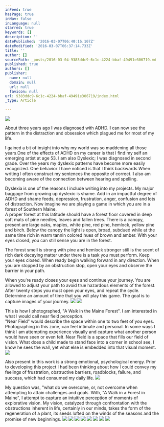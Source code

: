 ```yaml
---
inFeed: true
hasPage: true
inNav: false
inLanguage: null
starred: true
keywords: []
description: ''
datePublished: '2016-03-07T06:40:16.107Z'
dateModified: '2016-03-07T06:37:14.733Z'
title: ''
author: []
sourcePath: _posts/2016-03-04-9383ddc9-6c1c-4224-bbaf-49491e306719.md
published: true
authors: []
publisher:
  name: null
  domain: null
  url: null
  favicon: null
url: 9383ddc9-6c1c-4224-bbaf-49491e306719/index.html
_type: Article

---
```

![](https://the-grid-user-content.s3-us-west-2.amazonaws.com/41a60304-793f-46f6-b4e3-499884aeeba5.jpg)

About three years ago I was diagnosed
with ADHD.  I can now see the pattern in the  distraction and  obsession which plagued me for most of my life.

I gained a bit of insight into
why my world was so maddening all those years.One of the effects of ADHD on my
career is that I find my self an emerging artist at age 53\.  I am also Dyslexic; I was diagnosed in
second grade.  Over the years my dyslexic
patterns have become more easily recognized.  One behavior I have noticed is that I think backwards.When writing I often construct my sentences
the opposite of correct. I also am becoming aware of
the connection between hearing and spelling.

Dyslexia is one of the reasons I
include writing into my projects.               My
major baggage from growing up dyslexic is shame.   Add in an impactful degree of ADHD and shame
feeds, depression, frustration, anger, confusion and lots of
distraction.  Now
imagine we are playing a game in which you are in a forest of Southern Maine.    
A proper forest at this latitude
should have a forest floor covered in deep soft mats of pine needles, leaves
and fallen trees.  There is a canopy,
present are large oaks, maples, white pine, red pine, hemlock, yellow pine and
birch.  Below the canopy the light is
open, broad, subdued while at the same time rich in warm tannin colored hues of brown and amber. With your eyes closed, you can still sense you
are in the forest.

The forest smell is
strong with pine and hemlock stronger still is the scent of rich dark decaying
matter under there
is a task you must perform.  Keep your
eyes closed.  When ready begin walking
forward in any direction.  When you are
stopped by an obstruction stop, open your eyes and observe the barrier in your
path.

When you're ready closes your eyes
and continue your journey.                    You are
allowed to adjust your path to avoid true hazardous elements of the forest.  After twenty steps you must open your eyes,
and repeat the cycle. Determine an amount of time that you will play this
game.  The goal is to capture images of
your journey.
![](https://imgflo.herokuapp.com/graph/vahj1ThiexotieMo/272af8b94bea562eb2e20d6da876d6d2/passthrough.jpg?height=600&input=https%3A%2F%2Fs3-us-west-2.amazonaws.com%2Fthe-grid-img%2Fp%2Ff3ccd8c134c66e27b2786f89f40116ca6fe95d9d.jpg&width=479)
![](https://the-grid-user-content.s3-us-west-2.amazonaws.com/ab86580a-3dc9-4fde-8cfa-a30ce669143b.jpg)

This
is how I photographed, "A Walk in the Maine Forest".                                  I am interested in what I would call near
field perception.                         
"Near Field" would
describe the space within one to two feet of you eyes.  Photographing in this zone, can feel intimate
and personal.  In some ways I think I am
attempting experience visually and capture what           another person would have seen
or even felt.  Near Field is a space that
fills our field of vision.  What does a
child made to stand face into a corner in school see, I know he sees the wall,
yet what else is embedded into that visual moment. ![](https://imgflo.herokuapp.com/graph/vahj1ThiexotieMo/0f48e07a9130244d3014d9d449cd4940/passthrough.jpg?height=600&input=https%3A%2F%2Fs3-us-west-2.amazonaws.com%2Fthe-grid-img%2Fp%2F9b06557b81dfe90512b8012e2136c558044cbd0f.jpg&width=493)

Also present in this work is a strong
emotional, psychological energy.         Prior to developing this project I had been thinking about how I could convey my feelings of frustration, obstructive barriers, roadblocks, failure, and
success, which had consumed my daily life.
![](https://imgflo.herokuapp.com/graph/vahj1ThiexotieMo/00a66b91a08c2b78fe8c3e8cb3e4d659/passthrough.jpg?height=600&input=https%3A%2F%2Fs3-us-west-2.amazonaws.com%2Fthe-grid-img%2Fp%2F3d571f194992da1f48f75e7dcdd4d2d936a3be48.jpg&width=479)

My question was, "what do we overcome, or, not
overcome when attempting to attain challenges and goals. With, "A Walk in
a Forest in Maine", I attempt to capture an intuitive perception of moments of explorative
vision.  My vision, catalyzed through confrontation with the obstructions inherent in life, certainly in our minds, takes the form of the regeneration of a plant, its seeds  lofted on the winds of the seasons and the promise of new beginnings.
![](https://imgflo.herokuapp.com/graph/vahj1ThiexotieMo/6794e9f508ec6d46c79f65b9e61f79b6/passthrough.jpg?height=600&input=https%3A%2F%2Fs3-us-west-2.amazonaws.com%2Fthe-grid-img%2Fp%2F41f0b4d55e5a6877c3ba58eaff172cf996ff6b10.jpg&width=479)
![](https://imgflo.herokuapp.com/graph/vahj1ThiexotieMo/ab5651cc8b1ebd9ac3e27ac35699a1e2/passthrough.jpg?height=600&input=https%3A%2F%2Fs3-us-west-2.amazonaws.com%2Fthe-grid-img%2Fp%2F9dae0883b9daa5281bc326b94a22034177aae2b7.jpg&width=479)
![](https://imgflo.herokuapp.com/graph/vahj1ThiexotieMo/0a883ff3ebc49ce96e6fac56c965fd8d/passthrough.jpg?height=600&input=https%3A%2F%2Fs3-us-west-2.amazonaws.com%2Fthe-grid-img%2Fp%2F0f045d53d104df0cf8cb9a169d37ea6ae335fdc6.jpg&width=479)
![](https://imgflo.herokuapp.com/graph/vahj1ThiexotieMo/90f9aae457ad4e6740e74c09160e713e/passthrough.jpg?height=600&input=https%3A%2F%2Fs3-us-west-2.amazonaws.com%2Fthe-grid-img%2Fp%2Ff93c2fe25909400b3a428ebcea371db3535afbf6.jpg&width=548)
![](https://imgflo.herokuapp.com/graph/vahj1ThiexotieMo/a2e1d1b9f1a334d4012ac5df413a5730/passthrough.jpg?height=600&input=https%3A%2F%2Fs3-us-west-2.amazonaws.com%2Fthe-grid-img%2Fp%2Fef673788ef61775ac33432020ed80bbdd8ec90fa.jpg&width=479)
![](https://imgflo.herokuapp.com/graph/vahj1ThiexotieMo/810375b34a8670cbb4422ad81649715f/passthrough.jpg?height=600&input=https%3A%2F%2Fs3-us-west-2.amazonaws.com%2Fthe-grid-img%2Fp%2F2f8d229ad29dfac8c0846399a0c1cff4476b654d.jpg&width=479)
![](https://imgflo.herokuapp.com/graph/vahj1ThiexotieMo/4e600a21c3cf952e9486cfdaf2177dec/passthrough.jpg?height=600&input=https%3A%2F%2Fs3-us-west-2.amazonaws.com%2Fthe-grid-img%2Fp%2F99ef9d46d253d3286085d2c0514c49a59ae5bd18.jpg&width=479)
![](https://imgflo.herokuapp.com/graph/vahj1ThiexotieMo/ae323f4cd77e8c2cafd012e368aa8f80/passthrough.jpg?height=600&input=https%3A%2F%2Fs3-us-west-2.amazonaws.com%2Fthe-grid-img%2Fp%2Fa9549e3388d52d53758b0139776d0017e6e28cd8.jpg&width=479)